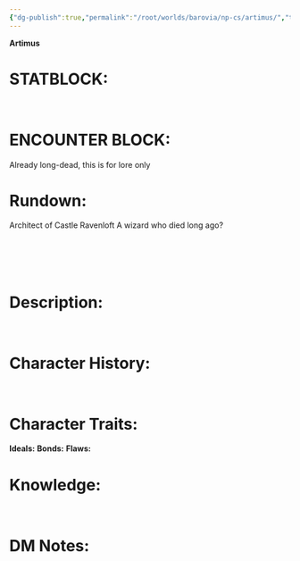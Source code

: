 ```yaml
---
{"dg-publish":true,"permalink":"/root/worlds/barovia/np-cs/artimus/","tags":["Barovia"]}
---
```


**Artimus**


# **STATBLOCK:**
 

# **ENCOUNTER BLOCK:**

Already long-dead, this is for lore only

# **Rundown:**

Architect of Castle Ravenloft
A wizard who died long ago?

#  

# **Description:**

 

# **Character History:**

 
 
 

# **Character Traits:** 
**Ideals:**
**Bonds:**
**Flaws:**

# **Knowledge:**

 
 

# **DM Notes:**

